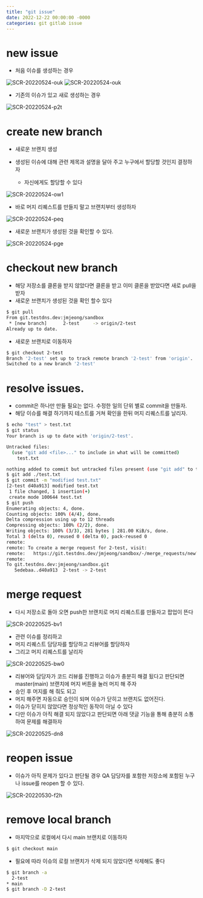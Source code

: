 ```yaml
---
title: "git issue"
date: 2022-12-22 00:00:00 -0000
categories: git gitlab issue
---
```


# new issue
- 처음 이슈를 생성하는 경우

![SCR-20220524-ouk](./uploads/fdaa7f7dedb5425e827c4fd19c874a6a/SCR-20220524-ouk.png)
<img src="./uploads/fdaa7f7dedb5425e827c4fd19c874a6a/SCR-20220524-ouk.png" title="SCR-20220524-ouk"/>
- 기존의 이슈가 있고 새로 생성하는 경우

![SCR-20220524-p2t](./uploads/3a6a2d5dba13c2dcc2ab4b10fba19138/SCR-20220524-p2t.png)

# create new branch
- 새로운 브랜치 생성

- 생성된 이슈에 대해 관련 제목과 설명을 달아 주고 누구에서 할당할 것인지 결정하자 
  - 자신에게도 할당할 수 있다

![SCR-20220524-ow1](uploads/51764c1961e3e501342b95483602b7e1/SCR-20220524-ow1.png)

- 바로 머지 리퀘스트를 만들지 말고 브랜치부터 생성하자

![SCR-20220524-peq](uploads/a40cbc39174dbbcc7f4df3f74c41dd49/SCR-20220524-peq.png)

- 새로운 브랜치가 생성된 것을 확인할 수 있다.

![SCR-20220524-pge](uploads/9270e7ee183a62d7153da6052426af21/SCR-20220524-pge.png)

# checkout new branch
- 해당 저장소를 클론을 받지 않았다면 클론을 받고 이미 클론을 받았다면 새로 pull을 받자
- 새로운 브랜치가 생성된 것을 확인 할수 있다
```bash
$ git pull
From git.testdns.dev:jmjeong/sandbox
 * [new branch]      2-test     -> origin/2-test
Already up to date.
```
- 새로운 브랜치로 이동하자 
```bash
$ git checkout 2-test
Branch '2-test' set up to track remote branch '2-test' from 'origin'.
Switched to a new branch '2-test'
```

# resolve issues.
- commit은 하나만 만들 필요는 없다. 수정한 일의 단위 별로 commit을 만들자.
- 해당 이슈를 해결 하기까지 테스트를 거쳐 확인을 한뒤 머지 리퀘스트를 날리자.

```bash
$ echo "test" > test.txt
$ git status                                                                                                                                               On branch 2-test
Your branch is up to date with 'origin/2-test'.

Untracked files:
  (use "git add <file>..." to include in what will be committed)
	test.txt

nothing added to commit but untracked files present (use "git add" to track)
$ git add ./test.txt
$ git commit -m "modified test.txt" 
[2-test d40a913] modified test.txt
 1 file changed, 1 insertion(+)
 create mode 100644 test.txt
$ git push
Enumerating objects: 4, done.
Counting objects: 100% (4/4), done.
Delta compression using up to 12 threads
Compressing objects: 100% (2/2), done.
Writing objects: 100% (3/3), 281 bytes | 281.00 KiB/s, done.
Total 3 (delta 0), reused 0 (delta 0), pack-reused 0
remote: 
remote: To create a merge request for 2-test, visit:
remote:   https://git.testdns.dev/jmjeong/sandbox/-/merge_requests/new?merge_request%5Bsource_branch%5D=2-test
remote: 
To git.testdns.dev:jmjeong/sandbox.git
   5edebaa..d40a913  2-test -> 2-test
```

# merge request
- 다시 저장소로 돌아 오면 push한 브랜치로 머지 리퀘스트를 만들자고 팝업이 뜬다

![SCR-20220525-bv1](uploads/e8d4baa9dc19f5dc2ef41bab40b884d7/SCR-20220525-bv1.png)

- 관련 이슈를 정리하고 
- 머지 리퀘스트 담당자를 할당하고 리뷰어를 할당하자
- 그리고 머지 리퀘스트를 날리자

![SCR-20220525-bw0](uploads/63f3f131b22f6a9cdc5c0604445dc378/SCR-20220525-bw0.png)

- 리뷰어와 담당자가 코드 리뷰를 진행하고 이슈가 충분히 해결 됬다고 판단되면 master(main) 브랜치에 머지 버튼을 눌러 머지 해 주자 
- 승인 후 머지를 해 줘도 되고 
- 머지 해주면 자동으로 승인이 되며 이슈가 닫히고 브랜치도 없어진다.
- 이슈가 닫히지 않았다면 정상적인 동작이 아닐 수 있다
- 다만 이슈가 아직 해결 되지 않았다고 판단되면 아래 댓글 기능을 통해 충분히 소통하여 문제를 해결하자

![SCR-20220525-dn8](uploads/2d139de67c829f7c9b4f288162b7e336/SCR-20220525-dn8.png)

# reopen issue
- 이슈가 아직 문제가 있다고 판단될 경우 QA 담당자를 포함한 저장소에 포함된 누구나 issue를 reopen 할 수 있다.

![SCR-20220530-f2h](uploads/25e41692f0024adb5a7ecb8d3444ac8a/SCR-20220530-f2h.png)

# remove local branch
- 마지막으로 로컬에서 다시 main 브랜치로 이동하자 
```bash
$ git checkout main
```
- 필요에 따라 이슈의 로컬 브랜치가 삭제 되지 않았다면 삭제해도 좋다

```bash
$ git branch -a
  2-test
* main
$ git branch -D 2-test
```
